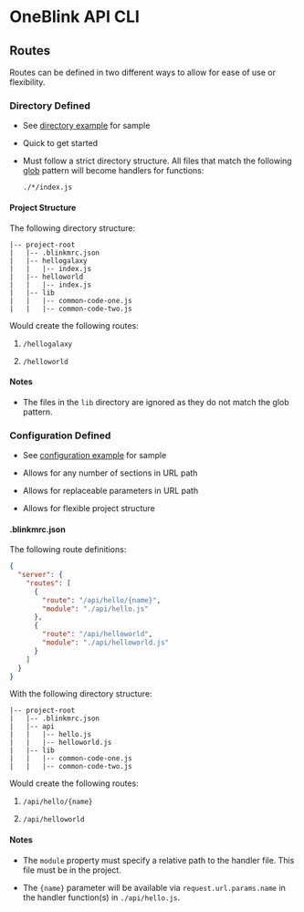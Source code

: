 # OneBlink API CLI

## Routes

Routes can be defined in two different ways to allow for ease of use or flexibility.

### Directory Defined

- See [directory example](../examples/directory) for sample

- Quick to get started

- Must follow a strict directory structure. All files that match the following [glob](https://github.com/isaacs/node-glob) pattern will become handlers for functions:

  ```
  ./*/index.js
  ```

#### Project Structure

The following directory structure:

```
|-- project-root
|   |-- .blinkmrc.json
|   |-- hellogalaxy
|   |   |-- index.js
|   |-- helloworld
|   |   |-- index.js
|   |-- lib
|   |   |-- common-code-one.js
|   |   |-- common-code-two.js
```

Would create the following routes:

1.  `/hellogalaxy`

1.  `/helloworld`

#### Notes

- The files in the `lib` directory are ignored as they do not match the glob pattern.

### Configuration Defined

- See [configuration example](../examples/configuration) for sample

- Allows for any number of sections in URL path

- Allows for replaceable parameters in URL path

- Allows for flexible project structure

#### .blinkmrc.json

The following route definitions:

```json
{
  "server": {
    "routes": [
      {
        "route": "/api/hello/{name}",
        "module": "./api/hello.js"
      },
      {
        "route": "/api/helloworld",
        "module": "./api/helloworld.js"
      }
    ]
  }
}
```

With the following directory structure:

```
|-- project-root
|   |-- .blinkmrc.json
|   |-- api
|   |   |-- hello.js
|   |   |-- helloworld.js
|   |-- lib
|   |   |-- common-code-one.js
|   |   |-- common-code-two.js
```

Would create the following routes:

1.  `/api/hello/{name}`

1.  `/api/helloworld`

#### Notes

- The `module` property must specify a relative path to the handler file. This file must be in the project.

- The `{name}` parameter will be available via `request.url.params.name` in the handler function(s) in `./api/hello.js`.
